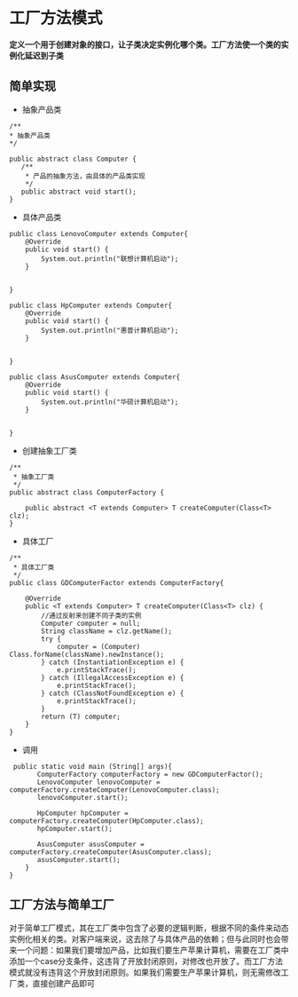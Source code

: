 # 工厂方法模式
**定义一个用于创建对象的接口，让子类决定实例化哪个类。工厂方法使一个类的实例化延迟到子类**

## 简单实现
- 抽象产品类
 ```
 /**
 * 抽象产品类
 */

public abstract class Computer {
    /**
     * 产品的抽象方法，由具体的产品类实现
     */
    public abstract void start();
}

 ```

- 具体产品类
```
public class LenovoComputer extends Computer{
    @Override
    public void start() {
        System.out.println("联想计算机启动");
    }


}

```
```
public class HpComputer extends Computer{
    @Override
    public void start() {
        System.out.println("惠普计算机启动");
    }

    
}

```
```
public class AsusComputer extends Computer{
    @Override
    public void start() {
        System.out.println("华硕计算机启动");
    }

    
}

```


- 创建抽象工厂类
```
/**
 * 抽象工厂类
 */
public abstract class ComputerFactory {

    public abstract <T extends Computer> T createComputer(Class<T> clz);
}
```
- 具体工厂

```
/**
 * 具体工厂类
 */
public class GDComputerFactor extends ComputerFactory{

    @Override
    public <T extends Computer> T createComputer(Class<T> clz) {
        //通过反射来创建不同子类的实例
        Computer computer = null;
        String className = clz.getName();
        try {
            computer = (Computer) Class.forName(className).newInstance();
        } catch (InstantiationException e) {
            e.printStackTrace();
        } catch (IllegalAccessException e) {
            e.printStackTrace();
        } catch (ClassNotFoundException e) {
            e.printStackTrace();
        }
        return (T) computer;
    }
}

```

- 调用
```
 public static void main (String[] args){
       ComputerFactory computerFactory = new GDComputerFactor();
       LenovoComputer lenovoComputer = computerFactory.createComputer(LenovoComputer.class);
       lenovoComputer.start();

       HpComputer hpComputer = computerFactory.createComputer(HpComputer.class);
       hpComputer.start();

       AsusComputer asusComputer = computerFactory.createComputer(AsusComputer.class);
       asusComputer.start();
    }
}
```

## 工厂方法与简单工厂
对于简单工厂模式，其在工厂类中包含了必要的逻辑判断，根据不同的条件来动态实例化相关的类。对客户端来说，这去除了与具体产品的依赖；但与此同时也会带来一个问题：如果我们要增加产品，比如我们要生产苹果计算机，需要在工厂类中添加一个case分支条件，这违背了开放封闭原则，对修改也开放了。而工厂方法模式就没有违背这个开放封闭原则。如果我们需要生产苹果计算机，则无需修改工厂类，直接创建产品即可